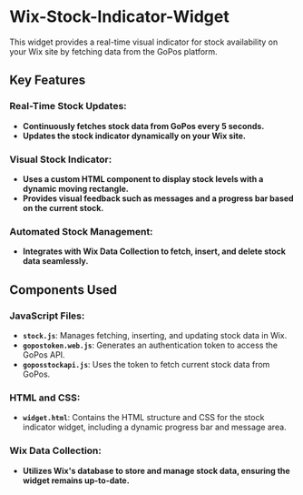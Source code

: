 # Wix-Stock-Indicator-Widget
This widget provides a real-time visual indicator for stock availability on your Wix site by fetching data from the GoPos platform.

## Key Features

### Real-Time Stock Updates:

- **Continuously fetches stock data from GoPos every 5 seconds.**
- **Updates the stock indicator dynamically on your Wix site.**

### Visual Stock Indicator:

- **Uses a custom HTML component to display stock levels with a dynamic moving rectangle.**
- **Provides visual feedback such as messages and a progress bar based on the current stock.**

### Automated Stock Management:

- **Integrates with Wix Data Collection to fetch, insert, and delete stock data seamlessly.**

## Components Used

### JavaScript Files:

- **`stock.js`**: Manages fetching, inserting, and updating stock data in Wix.
- **`gopostoken.web.js`**: Generates an authentication token to access the GoPos API.
- **`goposstockapi.js`**: Uses the token to fetch current stock data from GoPos.

### HTML and CSS:

- **`widget.html`**: Contains the HTML structure and CSS for the stock indicator widget, including a dynamic progress bar and message area.

### Wix Data Collection:

- **Utilizes Wix's database to store and manage stock data, ensuring the widget remains up-to-date.**
